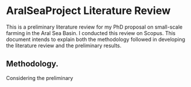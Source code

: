 # AralSeaProject Literature Review

This is a preliminary literature review for my PhD proposal on small-scale farming in the Aral Sea Basin. I conducted this review on Scopus. This document intends to explain both the methodology followed in developing the literature review and the preliminary results. 

## Methodology. 

Considering the preliminary 
